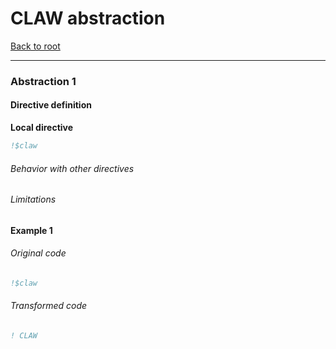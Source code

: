 # CLAW abstraction
[Back to root](https://github.com/clementval/claw-definition)

---

### Abstraction 1
#### Directive definition
**Local directive**
```fortran
!$claw
```
<!---  Description of the directive --->

###### Behavior with other directives

###### Limitations

#### Example 1
###### Original code
```fortran
!$claw
```

###### Transformed code
```fortran
! CLAW
```
